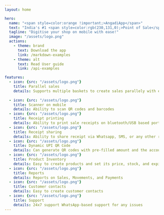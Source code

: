 ```yaml
---
layout: home

hero:
  name: "<span style=color:orange !important;>AngadiApp</span>"
  text: "India's #1 <span style=color:rgb(230,131,0);>Point of Sale</span> mobile app for small shops"
  tagline: "Digitise your shop on mobile with ease!"
  image: "/assets/logo.png"
  actions:
    - theme: brand
      text: Download the app
      link: /markdown-examples
    - theme: alt
      text: Read User guide
      link: /api-examples

features:
  - icon: {src: "/assets/logo.png"}
    title: Parallel sales
    details: Supports multiple baskets to create sales parallely with ease
     
  - icon: {src: "/assets/logo.png"}
    title: Scanner on mobile
    details: Ability to scan QR codes and barcodes
  - icon: {src: "/assets/logo.png"}
    title: Receipt printing
    details: Ability to print sale receipts on bluetooth/USB based portable printers
  - icon: {src: "/assets/logo.png"}
    title: Receipt sharing
    details: Ability to share receipt via Whatsapp, SMS, or any other recevable apps
  - icon: {src: "/assets/logo.png"}
    title: Dynamic UPI QR Code
    details: Can generate QR codes with pre-filled amount and the account
  - icon: {src: "/assets/logo.png"}
    title: Product Inventory
    details: Easy to create products and set its price, stock, and expiry
  - icon: {src: "/assets/logo.png"}
    title: Reports
    details: Reports on Sales, Movements, and Payments
  - icon: {src: "/assets/logo.png"}
    title: Customer contacts
    details: Easy to create customer contacts
  - icon: {src: "/assets/logo.png"}
    title: Support
    details: 24x7 support WhatsApp-based support for any issues
---
```


